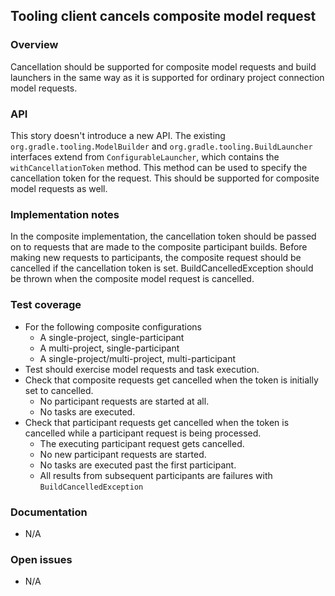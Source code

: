 ## Tooling client cancels composite model request

### Overview

Cancellation should be supported for composite model requests and build launchers in the same way as it is supported for ordinary project connection model requests.

### API

This story doesn't introduce a new API. The existing `org.gradle.tooling.ModelBuilder` and `org.gradle.tooling.BuildLauncher` interfaces extend from `ConfigurableLauncher`, which contains the `withCancellationToken` method. This method can be used to specify the cancellation token for the request. This should be supported for composite model requests as well.

### Implementation notes

In the composite implementation, the cancellation token should be passed on to requests that are made to the composite
participant builds. Before making new requests to participants, the composite request should be cancelled if the cancellation token is set.
BuildCancelledException should be thrown when the composite model request is cancelled.

### Test coverage

- For the following composite configurations
    - A single-project, single-participant
    - A multi-project, single-participant
    - A single-project/multi-project, multi-participant
- Test should exercise model requests and task execution.
- Check that composite requests get cancelled when the token is initially set to cancelled.
  - No participant requests are started at all.
  - No tasks are executed.
- Check that participant requests get cancelled when the token is cancelled while a participant request is being processed.
  - The executing participant request gets cancelled.
  - No new participant requests are started.
  - No tasks are executed past the first participant.
  - All results from subsequent participants are failures with `BuildCancelledException`

### Documentation

- N/A

### Open issues

- N/A